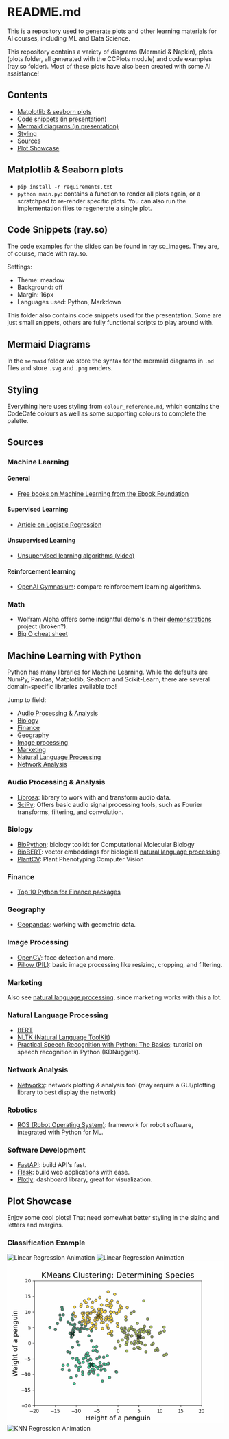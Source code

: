 # README.md

This is a repository used to generate plots and other learning materials 
for AI courses, including ML and Data Science. 

This repository contains a variety of diagrams (Mermaid & Napkin), plots (plots folder, all generated with the CCPlots module) and code examples (ray.so folder). 
Most of these plots have also been created with some AI assistance!

## Contents

- [Matplotlib & seaborn plots](#matplotlib--seaborn-plots)
- [Code snippets (in presentation)](#code-snippets-rayso)
- [Mermaid diagrams (in presentation)](#mermaid-diagrams)
- [Styling](#styling)
- [Sources](#sources)
- [Plot Showcase](#plot-showcase)

## Matplotlib & Seaborn plots

- `pip install -r requirements.txt`
- `python main.py`: contains a function to render all plots again, 
or a scratchpad to re-render specific plots. You can also run the implementation
files to regenerate a single plot.

## Code Snippets (ray.so)

The code examples for the slides can be found in ray.so_images. They are, 
of course, made with ray.so.

Settings:
- Theme: meadow
- Background: off
- Margin: 16px
- Languages used: Python, Markdown

This folder also contains code snippets used for the presentation. Some are 
just small snippets, others are fully functional scripts to play around with.

## Mermaid Diagrams

In the `mermaid` folder we store the syntax for the mermaid diagrams in `.md` files and store 
`.svg` and `.png` renders.

## Styling

Everything here uses styling from `colour_reference.md`, which contains the 
CodeCafé colours as well as some supporting colours to complete the palette.

## Sources

### Machine Learning

#### General

- [Free books on Machine Learning from the Ebook Foundation](https://github.com/EbookFoundation/free-programming-books/blob/main/books/free-programming-books-subjects.md#machine-learning)

#### Supervised Learning

- [Article on Logistic Regression](https://www.spiceworks.com/tech/artificial-intelligence/articles/what-is-logistic-regression/)

#### Unsupervised Learning

- [Unsupervised learning algorithms (video)](https://www.youtube.com/watch?v=7Uk-cpOEecI)

#### Reinforcement learning

- [OpenAI Gymnasium](https://github.com/Farama-Foundation/Gymnasium): compare reinforcement learning algorithms.

### Math

- Wolfram Alpha offers some insightful demo's in their [demonstrations](https://demonstrations.wolfram.com/topic.html?topic=Linear+Algebra&limit=20) project (broken?).
- [Big O cheat sheet](https://www.bigocheatsheet.com/)

## Machine Learning with Python

Python has many libraries for Machine Learning. While the defaults are NumPy, Pandas, Matplotlib, Seaborn and Scikit-Learn, there are several domain-specific 
libraries available too!

Jump to field:

- [Audio Processing & Analysis](#audio-processing--analysis)
- [Biology](#biology)
- [Finance](#finance)
- [Geography](#geography)
- [Image processing](#image-processing)
- [Marketing](#marketing)
- [Natural Language Processing](#natural-language-processing)
- [Network Analysis](#network-analysis)

### Audio Processing & Analysis

- [Librosa](https://librosa.org/doc/latest/index.html): library to work with and transform audio data.
- [SciPy](https://scipy.org/): Offers basic audio signal processing tools, such as Fourier transforms, filtering, and convolution.

### Biology

- [BioPython](https://biopython.org/): biology toolkit for Computational Molecular Biology
- [BioBERT](https://academic.oup.com/bioinformatics/article/36/4/1234/5566506): vector embeddings 
for biological [natural language processing](#natural-language-processing).
- [PlantCV](https://plantcv.org/): Plant Phenotyping Computer Vision

### Finance

- [Top 10 Python for Finance packages](https://www.activestate.com/blog/top-10-python-packages-for-finance-and-financial-modeling/)

### Geography

- [Geopandas](https://geopandas.org/en/stable/): working with geometric data.

### Image Processing

- [OpenCV](https://opencv.org/): face detection and more.
- [Pillow (PIL)](https://pypi.org/project/pillow/): basic image processing like resizing, cropping, and filtering.

### Marketing

Also see [natural language processing](#natural-language-processing), since marketing 
works with this a lot.

### Natural Language Processing

- [BERT](https://en.wikipedia.org/wiki/BERT_(language_model))
- [NLTK (Natural Language ToolKit)](https://www.nltk.org/)
- [Practical Speech Recognition with Python: The Basics](https://www.kdnuggets.com/2019/07/practical-speech-recognition-python-basics.html): 
tutorial on speech recognition in Python (KDNuggets).

### Network Analysis

- [Networkx](https://networkx.org/): network plotting & analysis tool (may require 
a GUI/plotting library to best display the network)

### Robotics

- [ROS (Robot Operating System)](https://www.ros.org/): framework for robot software, integrated with Python for ML.

### Software Development

- [FastAPI](https://fastapi.tiangolo.com/): build API's fast.
- [Flask](https://flask.palletsprojects.com/en/3.0.x/): build web applications with ease.
- [Plotly](https://plotly.com/python/): dashboard library, great for visualization.

## Plot Showcase

Enjoy some cool plots! That need somewhat better styling in the sizing and letters 
and margins.

### Classification Example

![Linear Regression Animation](plots/linear_regression_animation.gif)
![Linear Regression Animation](plots/multivariate_regression_animation.gif)
![KMeans Clustering Animation](plots/kmeans_animation.gif)
![KNN Regression Animation](plots/knn_visualization_animation.gif)
